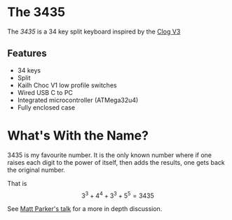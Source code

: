 # The 3435
The *3435* is a 34 key split keyboard inspired by the [Clog V3](https://sammohr.dev/keyboards)
## Features
* 34 keys
* Split
* Kailh Choc V1 low profile switches
* Wired USB C to PC
* Integrated microcontroller (ATMega32u4)
* Fully enclosed case

# What's With the Name?
3435 is my favourite number.
It is the only known number where if one raises each digit to the power of itself, then adds the results, one gets back the original number.

That is
$$3^3 + 4^4 + 3^3 + 5^5 = 3435$$

See [Matt Parker's talk](https://www.youtube.com/watch?v=wt5cRQY8F30) for a more in depth discussion.
